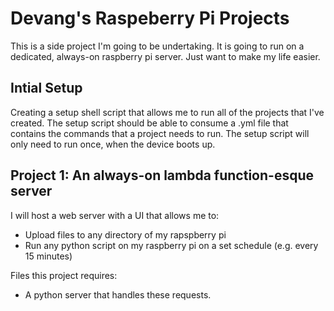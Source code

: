 # Devang's Raspeberry Pi Projects

This is a side project I'm going to be undertaking. It is going to run on a dedicated, always-on raspberry pi server. Just want to make my life easier.

## Intial Setup

Creating a setup shell script that allows me to run all of the projects that I've created.
The setup script should be able to consume a .yml file that contains the commands that a project needs to run.
The setup script will only need to run once, when the device boots up.

## Project 1: An always-on lambda function-esque server

I will host a web server with a UI that allows me to:

- Upload files to any directory of my rapspberry pi
- Run any python script on my raspberry pi on a set schedule (e.g. every 15 minutes)

Files this project requires:

- A python server that handles these requests.